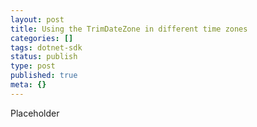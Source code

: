 ```yaml
---
layout: post
title: Using the TrimDateZone in different time zones
categories: []
tags: dotnet-sdk
status: publish
type: post
published: true
meta: {}
---
```


Placeholder
